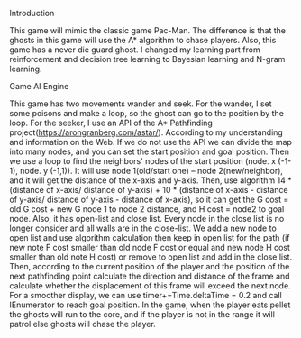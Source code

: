 Introduction 

This game will mimic the classic game Pac-Man. The difference is that the ghosts in this game will use the A* algorithm to chase players. Also, this game has a never die guard ghost. I changed my learning part from reinforcement and decision tree learning to Bayesian learning and N-gram learning. 

Game AI Engine 

This game has two movements wander and seek. For the wander, I set some poisons and make a loop, so the ghost can go to the position by the loop. For the seeker, I use an API of the A* Pathfinding project(https://arongranberg.com/astar/). According to my understanding and information on the Web. If we do not use the API we can divide the map into many nodes, and you can set the start position and goal position. Then we use a loop to find the neighbors' nodes of the start position (node. x (-1-1), node. y (-1,1)). It will use node 1(old/start one) – node 2(new/neighbor), and it will get the distance of the x-axis and y-axis. Then, use algorithm 14 * (distance of x-axis/ distance of y-axis) + 10 * (distance of x-axis - distance of y-axis/ distance of y-axis - distance of x-axis), so it can get the G cost = old G cost + new G node 1 to node 2 distance, and H cost = node2 to goal node. Also, it has open-list and close list. Every node in the close list is no longer consider and all walls are in the close-list. We add a new node to open list and use algorithm calculation then keep in open list for the path (if new note F cost smaller than old node F cost or equal and new node H cost smaller than old note H cost) or remove to open list and add in the close list. Then, according to the current position of the player and the position of the next pathfinding point calculate the direction and distance of the frame and calculate whether the displacement of this frame will exceed the next node. For a smoother display, we can use timer+=Time.deltaTime = 0.2 and call IEnumerator to reach goal position. In the game, when the player eats pellet the ghosts will run to the core, and if the player is not in the range it will patrol else ghosts will chase the player.

